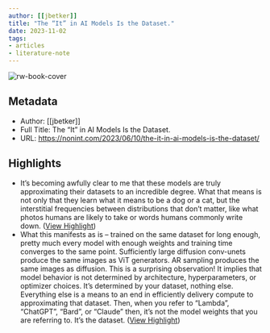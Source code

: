 ```yaml
---
author: [[jbetker]]
title: "The “It” in AI Models Is the Dataset."
date: 2023-11-02
tags: 
- articles
- literature-note
---
```

![rw-book-cover](https://readwise-assets.s3.amazonaws.com/static/images/article1.be68295a7e40.png)

## Metadata
- Author: [[jbetker]]
- Full Title: The “It” in AI Models Is the Dataset.
- URL: https://nonint.com/2023/06/10/the-it-in-ai-models-is-the-dataset/

## Highlights
- It’s becoming awfully clear to me that these models are truly approximating their datasets to an incredible degree. What that means is not only that they learn what it means to be a dog or a cat, but the interstitial frequencies between distributions that don’t matter, like what photos humans are likely to take or words humans commonly write down. ([View Highlight](https://read.readwise.io/read/01he7pdb94h5xkh54vny46ssfw))
- What this manifests as is – trained on the same dataset for long enough, pretty much every model with enough weights and training time converges to the same point. Sufficiently large diffusion conv-unets produce the same images as ViT generators. AR sampling produces the same images as diffusion.
  This is a surprising observation! It implies that model behavior is not determined by architecture, hyperparameters, or optimizer choices. It’s determined by your dataset, nothing else. Everything else is a means to an end in efficiently delivery compute to approximating that dataset.
  Then, when you refer to “Lambda”, “ChatGPT”, “Bard”, or “Claude” then, it’s not the model weights that you are referring to. It’s the dataset. ([View Highlight](https://read.readwise.io/read/01he7pdf3xxwe5sectdhm4xdsn))
